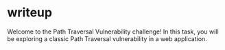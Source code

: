 # writeup
Welcome to the Path Traversal Vulnerability challenge! In this task, you will be exploring a classic Path Traversal vulnerability in a web application. 

